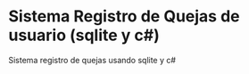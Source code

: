 # Sistema Registro de Quejas de usuario (sqlite y c#)
Sistema registro de quejas usando sqlite y c#
